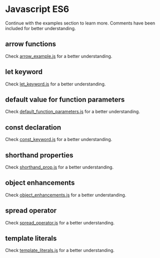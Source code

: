 # Javascript ES6

Continue with the examples section to learn more. Comments have been included for better understanding. 

## arrow functions
Check [arrow_example.js](./examples/arrow_example.js) for a better understanding.

## let keyword
Check [let_keyword.js](./examples/let_keyword.js) for a better understanding.

## default value for function parameters
Check [default_function_parameters.js](./examples/default_function_parameters.js) for a better understanding.

## const declaration
Check [const_keyword.js](./examples/const_keyword.js) for a better understanding.

## shorthand properties
Check [shorthand_prop.js](./examples/shorthand_prop.js) for a better understanding.

## object enhancements
Check [object_enhancements.js](./examples/object_enhancements.js) for a better understanding.

## spread operator
Check [spread_operator.js](./examples/spread_operator.js) for a better understanding.

## template literals
Check [template_literals.js](./examples/template_literals.js) for a better understanding.
